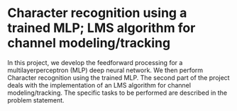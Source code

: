 # Character recognition using a trained MLP; LMS algorithm for channel modeling/tracking
In this project, we develop the feedforward processing for a multilayerperceptron (MLP) deep neural network. We then perform Character recognition using the trained MLP.
The second part of the project deals with the implementation of an LMS algorithm for channel modeling/tracking. The specific tasks to be performed are described in the problem statement.
